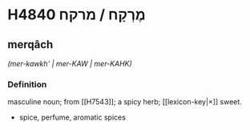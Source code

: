 # H4840 מֶרְקָח / מרקח

## merqâch

_(mer-kawkh' | mer-KAW | mer-KAHK)_

### Definition

masculine noun; from [[H7543]]; a spicy herb; [[lexicon-key|×]] sweet.

- spice, perfume, aromatic spices
